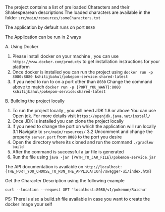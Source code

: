The project contains a list of pre loaded Characters and their Shakespearean descriptions
The loaded characters are available in the folder `src/main/resources/someCharacters.txt`

The application by default runs on port `8080`

The Application can be run in 2 ways 

A. Using Docker
 1. Please install docker on your machine , you can use
    `https://www.docker.com/products` to get installation instructions for your platform
 2. Once docker is installed you can run the project using 
    `docker run -p 8080:8080 kshitijbahul/pokepom-service:shared-latest`
 3. If you need to run to on a port other than `8080`
    Change the command above to match 
     `docker run -p {PORT_YOU_WANT}:8080 kshitijbahul/pokepom-service:shared-latest`
           
B. Building the project locally
 1. To run the project locally , you will need JDK 1.8 or above
    You can use Open jdk. For more details visit `https://openjdk.java.net/install/`  
 2. Once JDK is installed you can clone the project locally 
 3. If you need to change the port on which the application will run locally 
   3.1 Navigate to `src/main/resources/`
   3.2 Uncomment and change the property `server.port` from `8080` to the port you desire   
 4. Open the directory where its cloned and run the command
    `./gradlew build`
 5. After the command is successful a jar file is generated
 6. Run the file using 
    `java -jar {PATH_TO_JAR_FILE}/pokemon-service.jar`      
 
     
The API documentation is available on 
`http://localhost:{THE_PORT_YOU_CHOOSE_TO_RUN_THE_APPLICATIOn}/swagger-ui/index.html`

Get the Character Description using the following example

`curl --location --request GET 'localhost:8080/v1/pokemon/Raichu'`

PS: There is also a build.sh file available in case you want to create the docker image your self